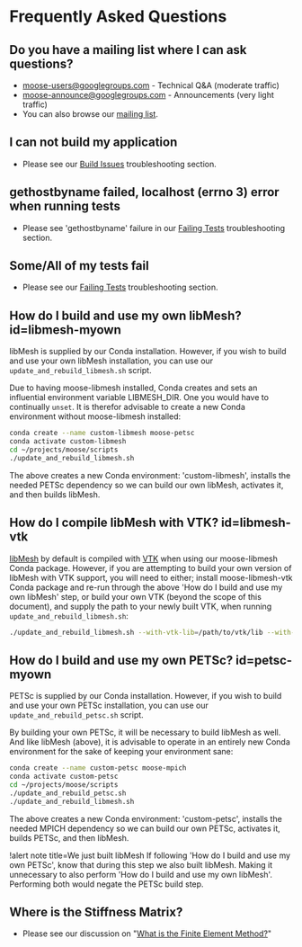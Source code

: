 # Frequently Asked Questions

## Do you have a mailing list where I can ask questions?

- moose-users@googlegroups.com - Technical Q&A (moderate traffic)
- moose-announce@googlegroups.com - Announcements (very light traffic)
- You can also browse our [mailing list](https://groups.google.com/forum/#!forum/moose-users).

## I can not build my application

- Please see our [Build Issues](help/troubleshooting.md#buildissues) troubleshooting section.

## gethostbyname failed, localhost (errno 3) error when running tests

- Please see 'gethostbyname' failure in our [Failing Tests](help/troubleshooting.md#failingtests) troubleshooting section.

## Some/All of my tests fail

- Please see our [Failing Tests](help/troubleshooting.md#failingtests) troubleshooting section.

## How do I build and use my own libMesh? id=libmesh-myown

libMesh is supplied by our Conda installation. However, if you wish to build and use your own libMesh installation, you can use our
`update_and_rebuild_libmesh.sh` script.

Due to having moose-libmesh installed, Conda creates and sets an influential environment variable LIBMESH_DIR. One you would have to continually `unset`. It is therefor advisable to create a new Conda environment without moose-libmesh installed:

```bash
conda create --name custom-libmesh moose-petsc
conda activate custom-libmesh
cd ~/projects/moose/scripts
./update_and_rebuild_libmesh.sh
```

The above creates a new Conda environment: 'custom-libmesh', installs the needed PETSc dependency so we can build our own libMesh, activates it, and then builds libMesh.

## How do I compile libMesh with VTK? id=libmesh-vtk

[libMesh] by default is compiled with [VTK] when using our moose-libmesh Conda package. However, if you are attempting to build your own version of libMesh with VTK support, you will need to either; install moose-libmesh-vtk Conda package and re-run through the above 'How do I build and use my own libMesh' step, or build your own VTK (beyond the scope of this document), and supply the path to your newly built VTK, when running `update_and_rebuild_libmesh.sh`:

```bash
./update_and_rebuild_libmesh.sh --with-vtk-lib=/path/to/vtk/lib --with-vtk-include=/path/to/vtk/include
```

## How do I build and use my own PETSc? id=petsc-myown

PETSc is supplied by our Conda installation. However, if you wish to build and use your own PETSc installation, you can use our
`update_and_rebuild_petsc.sh` script.

By building your own PETSc, it will be necessary to build libMesh as well. And like libMesh (above), it is advisable to operate in an entirely new Conda environment for the sake of keeping your environment sane:

```bash
conda create --name custom-petsc moose-mpich
conda activate custom-petsc
cd ~/projects/moose/scripts
./update_and_rebuild_petsc.sh
./update_and_rebuild_libmesh.sh
```

The above creates a new Conda environment: 'custom-petsc', installs the needed MPICH dependency so we can build our own PETSc, activates it, builds PETSc, and then libMesh.

!alert note title=We just built libMesh
If following 'How do I build and use my own PETSc', know that during this step we also built libMesh. Making it unnecessary to also perform 'How do I build and use my own libMesh'. Performing both would negate the PETSc build step.

## Where is the Stiffness Matrix?

- Please see our discussion on "[What is the Finite Element Method?](what_is_fem.md)"

[libMesh]: http://libmesh.github.io/

[VTK]: https://vtk.org
